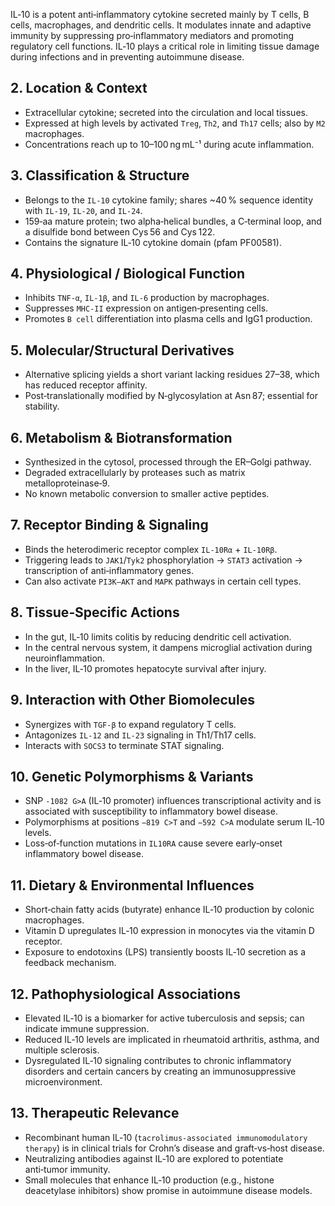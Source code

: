IL‑10 is a potent anti‑inflammatory cytokine secreted mainly by T cells, B cells, macrophages, and dendritic cells. It modulates innate and adaptive immunity by suppressing pro‑inflammatory mediators and promoting regulatory cell functions. IL‑10 plays a critical role in limiting tissue damage during infections and in preventing autoimmune disease.

## 2. Location & Context
- Extracellular cytokine; secreted into the circulation and local tissues.  
- Expressed at high levels by activated `Treg`, `Th2`, and `Th17` cells; also by `M2` macrophages.  
- Concentrations reach up to 10–100 ng mL⁻¹ during acute inflammation.

## 3. Classification & Structure
- Belongs to the `IL‑10` cytokine family; shares ~40 % sequence identity with `IL‑19`, `IL‑20`, and `IL‑24`.  
- 159‑aa mature protein; two alpha‑helical bundles, a C‑terminal loop, and a disulfide bond between Cys 56 and Cys 122.  
- Contains the signature IL‑10 cytokine domain (pfam PF00581).

## 4. Physiological / Biological Function
- Inhibits `TNF-α`, `IL‑1β`, and `IL‑6` production by macrophages.  
- Suppresses `MHC‑II` expression on antigen‑presenting cells.  
- Promotes `B cell` differentiation into plasma cells and IgG1 production.

## 5. Molecular/Structural Derivatives
- Alternative splicing yields a short variant lacking residues 27–38, which has reduced receptor affinity.  
- Post‑translationally modified by N‑glycosylation at Asn 87; essential for stability.

## 6. Metabolism & Biotransformation
- Synthesized in the cytosol, processed through the ER–Golgi pathway.  
- Degraded extracellularly by proteases such as matrix metalloproteinase‑9.  
- No known metabolic conversion to smaller active peptides.

## 7. Receptor Binding & Signaling
- Binds the heterodimeric receptor complex `IL‑10Rα` + `IL‑10Rβ`.  
- Triggering leads to `JAK1`/`Tyk2` phosphorylation → `STAT3` activation → transcription of anti‑inflammatory genes.  
- Can also activate `PI3K–AKT` and `MAPK` pathways in certain cell types.

## 8. Tissue‑Specific Actions
- In the gut, IL‑10 limits colitis by reducing dendritic cell activation.  
- In the central nervous system, it dampens microglial activation during neuroinflammation.  
- In the liver, IL‑10 promotes hepatocyte survival after injury.

## 9. Interaction with Other Biomolecules
- Synergizes with `TGF‑β` to expand regulatory T cells.  
- Antagonizes `IL‑12` and `IL‑23` signaling in Th1/Th17 cells.  
- Interacts with `SOCS3` to terminate STAT signaling.

## 10. Genetic Polymorphisms & Variants
- SNP `-1082 G>A` (IL‑10 promoter) influences transcriptional activity and is associated with susceptibility to inflammatory bowel disease.  
- Polymorphisms at positions `−819 C>T` and `−592 C>A` modulate serum IL‑10 levels.  
- Loss‑of‑function mutations in `IL10RA` cause severe early‑onset inflammatory bowel disease.

## 11. Dietary & Environmental Influences
- Short‑chain fatty acids (butyrate) enhance IL‑10 production by colonic macrophages.  
- Vitamin D upregulates IL‑10 expression in monocytes via the vitamin D receptor.  
- Exposure to endotoxins (LPS) transiently boosts IL‑10 secretion as a feedback mechanism.

## 12. Pathophysiological Associations
- Elevated IL‑10 is a biomarker for active tuberculosis and sepsis; can indicate immune suppression.  
- Reduced IL‑10 levels are implicated in rheumatoid arthritis, asthma, and multiple sclerosis.  
- Dysregulated IL‑10 signaling contributes to chronic inflammatory disorders and certain cancers by creating an immunosuppressive microenvironment.

## 13. Therapeutic Relevance
- Recombinant human IL‑10 (`tacrolimus‑associated immunomodulatory therapy`) is in clinical trials for Crohn’s disease and graft‑vs‑host disease.  
- Neutralizing antibodies against IL‑10 are explored to potentiate anti‑tumor immunity.  
- Small molecules that enhance IL‑10 production (e.g., histone deacetylase inhibitors) show promise in autoimmune disease models.